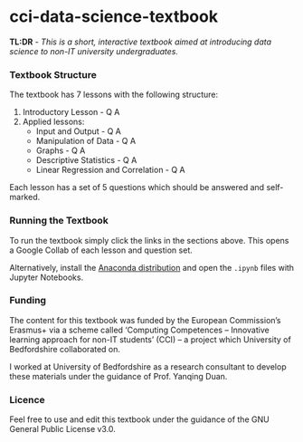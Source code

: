 
# cci-data-science-textbook
**TL:DR** - *This is a short, interactive textbook aimed at introducing data science to non-IT university undergraduates.*

### Textbook Structure
The textbook has 7 lessons with the following structure:
 1. Introductory Lesson - Q A
 2. Applied lessons:
     * Input and Output - Q A
     * Manipulation of Data - Q A
     * Graphs - Q A
     * Descriptive Statistics - Q A
     * Linear Regression and Correlation - Q A

Each lesson has a set of 5 questions which should be answered and self-marked. 

### Running the Textbook

To run the textbook simply click the links in the sections above. This opens a Google Collab of each lesson and question set.

Alternatively, install the [Anaconda distribution](https://www.anaconda.com/) and open the `.ipynb` files with Jupyter Notebooks. 

### Funding
The content for this textbook was funded by the European Commission’s Erasmus+ via a scheme called ‘Computing Competences – Innovative learning approach for non-IT students’ (CCI) – a project which University of Bedfordshire collaborated on. 

I worked at University of Bedfordshire as a research consultant to develop these materials under the guidance of Prof. Yanqing Duan.

### Licence

Feel free to use and edit this textbook under the guidance of the GNU General Public License v3.0.
